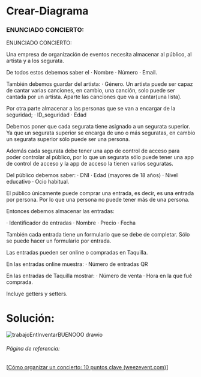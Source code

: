 # Crear-Diagrama

### ENUNCIADO CONCIERTO:
 

ENUNCIADO CONCIERTO:
 
Una empresa de organización de eventos necesita almacenar al público, al artista y a los segurata. 

De todos estos debemos saber el 
· Nombre
· Número 
· Email.

También debemos guardar del artista: 
· Género.
 Un artista puede ser capaz de cantar varias canciones, en cambio, una canción, solo puede ser cantada por un artista. Aparte las canciones que va a cantar(una lista). 

 Por otra parte almacenar a las personas que se van a encargar de la seguridad; 
· ID_seguridad 
· Edad

Debemos poner que cada segurata tiene asignado a un segurata superior. Ya que un segurata superior se encarga de uno o más seguratas, en cambio un segurata superior sólo puede ser una persona.

Además cada segurata debe tener una app de control de acceso para poder controlar al público, por lo que un segurata sólo puede tener una app de control de acceso y la app de acceso la tienen varios seguratas.


Del público debemos saber:
· DNI
· Edad (mayores de 18 años)
· Nivel educativo 
· Ocio habitual.


El público únicamente puede comprar una entrada, es decir, es una entrada por persona. Por lo que una persona no puede tener más de una persona.

Entonces debemos almacenar las entradas:

· Identificador de entradas
· Nombre
· Precio 
· Fecha

También cada entrada tiene un formulario que se debe de completar. Sólo se puede hacer un formulario por entrada. 

Las entradas pueden ser online o compradas en Taquilla.

En las entradas online muestra:
· Número de entradas QR 

En las entradas de Taquilla mostrar:
· Número de venta 
· Hora en la que fué comprada.

Incluye getters y setters.  


# Solución:

![trabajoEntInventarBUENOOO drawio](https://user-images.githubusercontent.com/114684316/224291524-4a7f5bed-883a-4810-8cfa-aa093e065122.png)



###### Página de referencia:
[[Cómo organizar un concierto: 10 puntos clave (weezevent.com)](https://weezevent.com/es/blog/como-organizar-un-concierto-10-puntos-clave/)]


